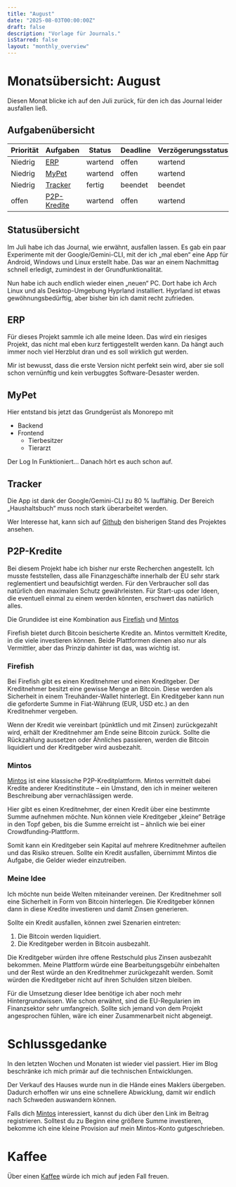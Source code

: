 ```yaml
---
title: "August"
date: "2025-08-03T00:00:00Z"
draft: false
description: "Vorlage für Journals."
isStarred: false
layout: "monthly_overview"
---
```


# Monatsübersicht: August

Diesen Monat blicke ich auf den Juli zurück, für den ich das Journal leider ausfallen ließ.

## Aufgabenübersicht

| Priorität | Aufgaben                | Status  | Deadline | Verzögerungsstatus |
| --------- | ----------------------- | ------- | -------- | ------------------ |
| Niedrig   | [ERP](#erp)             | wartend | offen    | wartend            |
| Niedrig   | [MyPet](#mypet)         | wartend | offen    | wartend            |
| Niedrig   | [Tracker](#tracker)     | fertig  | beendet  | beendet            |
| offen     | [P2P-Kredite](#kredite) | wartend | offen    | wartend            |

## Statusübersicht

Im Juli habe ich das Journal, wie erwähnt, ausfallen lassen.
Es gab ein paar Experimente mit der Google/Gemini-CLI, mit der ich „mal eben“ eine App für Android, Windows und Linux erstellt habe. Das war an einem Nachmittag schnell erledigt, zumindest in der Grundfunktionalität.

Nun habe ich auch endlich wieder einen „neuen“ PC. Dort habe ich Arch Linux und als Desktop-Umgebung Hyprland installiert. Hyprland ist etwas gewöhnungsbedürftig, aber bisher bin ich damit recht zufrieden.

## ERP

Für dieses Projekt sammle ich alle meine Ideen. Das wird ein riesiges Projekt, das nicht mal eben kurz fertiggestellt werden kann. Da hängt auch immer noch viel Herzblut dran und es soll wirklich gut werden.

Mir ist bewusst, dass die erste Version nicht perfekt sein wird, aber sie soll schon vernünftig und kein verbuggtes Software-Desaster werden.

## MyPet

Hier entstand bis jetzt das Grundgerüst als Monorepo mit

- Backend
- Frontend
  - Tierbesitzer
  - Tierarzt

Der Log In Funktioniert... Danach hört es auch schon auf.

## Tracker

Die App ist dank der Google/Gemini-CLI zu 80 % lauffähig. Der Bereich „Haushaltsbuch“ muss noch stark überarbeitet werden.

Wer Interesse hat, kann sich auf
[Github](https://github.com/KayBeckmann/Tracker)
den bisherigen Stand des Projektes ansehen.

## P2P-Kredite

Bei diesem Projekt habe ich bisher nur erste Recherchen angestellt. Ich musste feststellen, dass alle Finanzgeschäfte innerhalb der EU sehr stark reglementiert und beaufsichtigt werden. Für den Verbraucher soll das natürlich den maximalen Schutz gewährleisten. Für Start-ups oder Ideen, die eventuell einmal zu einem werden könnten, erschwert das natürlich alles.

Die Grundidee ist eine Kombination aus
[Firefish](https://firefish.io/)
und
[Mintos](https://www.mintos.com/de/l/ref/7SGH3Q)

Firefish bietet durch Bitcoin besicherte Kredite an.
Mintos vermittelt Kredite, in die viele investieren können.
Beide Plattformen dienen also nur als Vermittler, aber das Prinzip dahinter ist das, was wichtig ist.

### Firefish

Bei Firefish gibt es einen Kreditnehmer und einen Kreditgeber. Der Kreditnehmer besitzt eine gewisse Menge an Bitcoin. Diese werden als Sicherheit in einem Treuhänder-Wallet hinterlegt. Ein Kreditgeber kann nun die geforderte Summe in Fiat-Währung (EUR, USD etc.) an den Kreditnehmer vergeben.

Wenn der Kredit wie vereinbart (pünktlich und mit Zinsen) zurückgezahlt wird, erhält der Kreditnehmer am Ende seine Bitcoin zurück. Sollte die Rückzahlung aussetzen oder Ähnliches passieren, werden die Bitcoin liquidiert und der Kreditgeber wird ausbezahlt.

### Mintos

[Mintos](https://www.mintos.com/de/l/ref/7SGH3Q)
ist eine klassische P2P-Kreditplattform. Mintos vermittelt dabei Kredite anderer Kreditinstitute – ein Umstand, den ich in meiner weiteren Beschreibung aber vernachlässigen werde.

Hier gibt es einen Kreditnehmer, der einen Kredit über eine bestimmte Summe aufnehmen möchte. Nun können viele Kreditgeber „kleine“ Beträge in den Topf geben, bis die Summe erreicht ist – ähnlich wie bei einer Crowdfunding-Plattform.

Somit kann ein Kreditgeber sein Kapital auf mehrere Kreditnehmer aufteilen und das Risiko streuen. Sollte ein Kredit ausfallen, übernimmt Mintos die Aufgabe, die Gelder wieder einzutreiben.

### Meine Idee

Ich möchte nun beide Welten miteinander vereinen.
Der Kreditnehmer soll eine Sicherheit in Form von Bitcoin hinterlegen. Die Kreditgeber können dann in diese Kredite investieren und damit Zinsen generieren.

Sollte ein Kredit ausfallen, können zwei Szenarien eintreten:

1. Die Bitcoin werden liquidiert.
2. Die Kreditgeber werden in Bitcoin ausbezahlt.

Die Kreditgeber würden ihre offene Restschuld plus Zinsen ausbezahlt bekommen. Meine Plattform würde eine Bearbeitungsgebühr einbehalten und der Rest würde an den Kreditnehmer zurückgezahlt werden. Somit würden die Kreditgeber nicht auf ihren Schulden sitzen bleiben.

Für die Umsetzung dieser Idee benötige ich aber noch mehr Hintergrundwissen. Wie schon erwähnt, sind die EU-Regularien im Finanzsektor sehr umfangreich. Sollte sich jemand von dem Projekt angesprochen fühlen, wäre ich einer Zusammenarbeit nicht abgeneigt.

# Schlussgedanke

In den letzten Wochen und Monaten ist wieder viel passiert. Hier im Blog beschränke ich mich primär auf die technischen Entwicklungen.

Der Verkauf des Hauses wurde nun in die Hände eines Maklers übergeben. Dadurch erhoffen wir uns eine schnellere Abwicklung, damit wir endlich nach Schweden auswandern können.

Falls dich
[Mintos](https://www.mintos.com/de/l/ref/7SGH3Q)
interessiert, kannst du dich über den Link im Beitrag registrieren. Solltest du zu Beginn eine größere Summe investieren, bekomme ich eine kleine Provision auf mein Mintos-Konto gutgeschrieben.

# Kaffee

Über einen
[Kaffee](https://www.buymeacoffee.com/snuppedelua)
würde ich mich auf jeden Fall freuen.
